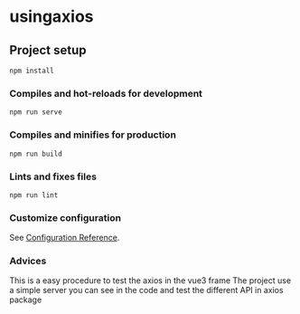 # usingaxios

## Project setup
```
npm install
```

### Compiles and hot-reloads for development
```
npm run serve
```

### Compiles and minifies for production
```
npm run build
```

### Lints and fixes files
```
npm run lint
```

### Customize configuration
See [Configuration Reference](https://cli.vuejs.org/config/).

### Advices
This is a easy procedure to test the axios in the vue3 frame
The project use a simple server you can see in the code and test the different API in axios package
